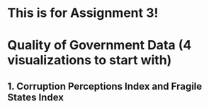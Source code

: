 # This is for Assignment 3!
# Quality of Government Data (4 visualizations to start with)

## 1. Corruption Perceptions Index and Fragile States Index
